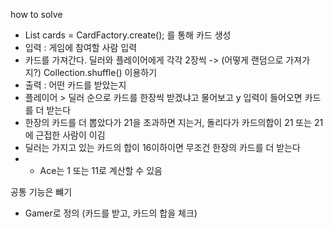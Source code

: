 how to solve
- List<Card> cards = CardFactory.create(); 를 통해 카드 생성 
- 입력 : 게임에 참여할 사람 입력
- 카드를 가져간다. 딜러와 플레이어에게 각각 2장씩 -> (어떻게 랜덤으로 가져가지?) Collection.shuffle() 이용하기 
- 출력 : 어떤 카드를 받았는지
- 플레이어 > 딜러 순으로 카드를 한장씩 받겠냐고 물어보고 y 입력이 들어오면 카드를 더 받는다
- 한장의 카드를 더 뽑았다가 21을 초과하면 지는거, 돌리다가 카드의합이 21 또는 21에 근접한 사람이 이김
- 딜러는 가지고 있는 카드의 합이 16이하이면 무조건 한장의 카드를 더 받는다
- * Ace는 1 또는 11로 계산할 수 있음 

공통 기능은 뺴기
- Gamer로 정의 (카드를 받고, 카드의 합을 체크)
